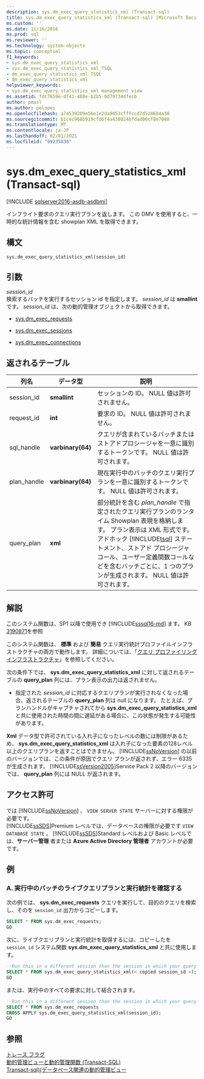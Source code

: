 ```yaml
---
description: sys.dm_exec_query_statistics_xml (Transact-sql)
title: sys.dm_exec_query_statistics_xml (Transact-sql) |Microsoft Docs
ms.custom: ''
ms.date: 11/16/2016
ms.prod: sql
ms.reviewer: ''
ms.technology: system-objects
ms.topic: conceptual
f1_keywords:
- sys.dm_exec_query_statistics_xml
- sys.dm_exec_query_statistics_xml_TSQL
- dm_exec_query_statistics_xml_TSQL
- dm_exec_query_statistics_xml
helpviewer_keywords:
- sys.dm_exec_query_statistics_xml management view
ms.assetid: fdc7659e-df41-488e-b2b5-0d79734dfecb
author: pmasl
ms.author: pelopes
ms.openlocfilehash: a74539209e56e1e2da9053cfffccd7d528684a30
ms.sourcegitcommit: b1cec968b919cfd6f4a438024bfdad00cf8e7080
ms.translationtype: MT
ms.contentlocale: ja-JP
ms.lasthandoff: 02/01/2021
ms.locfileid: "99235838"
---
```

# <a name="sysdm_exec_query_statistics_xml-transact-sql"></a>sys.dm_exec_query_statistics_xml (Transact-sql)

[!INCLUDE [sqlserver2016-asdb-asdbmi](../../includes/applies-to-version/sqlserver2016-asdb-asdbmi.md)]

インフライト要求のクエリ実行プランを返します。 この DMV を使用すると、一時的な統計情報を含む showplan XML を取得できます。 

## <a name="syntax"></a>構文

```
sys.dm_exec_query_statistics_xml(session_id)  
``` 

## <a name="arguments"></a>引数 
*session_id*  
 検索するバッチを実行するセッション id を指定します。 *session_id* は **smallint** です。 *session_id* は、次の動的管理オブジェクトから取得できます。  
  
-   [sys.dm_exec_requests](../../relational-databases/system-dynamic-management-views/sys-dm-exec-requests-transact-sql.md)  
  
-   [sys.dm_exec_sessions](../../relational-databases/system-dynamic-management-views/sys-dm-exec-sessions-transact-sql.md)  
  
-   [sys.dm_exec_connections](../../relational-databases/system-dynamic-management-views/sys-dm-exec-connections-transact-sql.md)  

## <a name="table-returned"></a>返されるテーブル

|列名|データ型|説明|  
|-----------------|---------------|-----------------|
|session_id|**smallint**|セッションの ID。 NULL 値は許可されません。|
|request_id|**int**|要求の ID。 NULL 値は許可されません。|
|sql_handle|**varbinary(64)**|クエリが含まれているバッチまたはストアドプロシージャを一意に識別するトークンです。 NULL 値は許可されます。|
|plan_handle|**varbinary(64)**|現在実行中のバッチのクエリ実行プランを一意に識別するトークンです。 NULL 値は許可されます。|
|query_plan|**xml**|部分統計を含む *plan_handle* で指定されたクエリ実行プランのランタイム Showplan 表現を格納します。 プラン表示は XML 形式です。 アドホック [!INCLUDE[tsql](../../includes/tsql-md.md)] ステートメント、ストアド プロシージャ コール、ユーザー定義関数コールなどを含むバッチごとに、1 つのプランが生成されます。 NULL 値は許可されます。|

## <a name="remarks"></a>解説
このシステム関数は、SP1 以降で使用でき [!INCLUDE[sssql16-md](../../includes/sssql16-md.md)] ます。 KB [3190871](https://support.microsoft.com/help/3190871)を参照

このシステム関数は、 **標準** および **簡易** クエリ実行統計プロファイルインフラストラクチャの両方で動作します。 詳細については、「[クエリ プロファイリング インフラストラクチャ](../../relational-databases/performance/query-profiling-infrastructure.md)」を参照してください。  

次の条件下では、 **sys.dm_exec_query_statistics_xml** に対して返されるテーブルの **query_plan** 列には、プラン表示の出力は返されません。  
  
-   指定された *session_id* に対応するクエリプランが実行されなくなった場合、返されるテーブルの **query_plan** 列は null になります。 たとえば、プランハンドルがキャプチャされてから **sys.dm_exec_query_statistics_xml** と共に使用された時間の間に遅延がある場合に、この状態が発生する可能性があります。  
    
**Xml** データ型で許可されている入れ子になったレベルの数には制限があるため、 **sys.dm_exec_query_statistics_xml** は入れ子になった要素の128レベル以上のクエリプランを返すことはできません。 [!INCLUDE[ssNoVersion](../../includes/ssnoversion-md.md)] の以前のバージョンでは、この条件が原因でクエリ プランが返されず、エラー 6335 が生成されます。 [!INCLUDE[ssVersion2005](../../includes/ssversion2005-md.md)]Service Pack 2 以降のバージョンでは、 **query_plan** 列には NULL が返されます。   

## <a name="permissions"></a>アクセス許可  
では [!INCLUDE[ssNoVersion](../../includes/ssnoversion-md.md)] 、 `VIEW SERVER STATE` サーバーに対する権限が必要です。  
[!INCLUDE[ssSDS](../../includes/sssds-md.md)]Premium レベルでは、データベースの権限が必要です `VIEW DATABASE STATE` 。 [!INCLUDE[ssSDS](../../includes/sssds-md.md)]Standard レベルおよび Basic レベルでは、**サーバー管理** 者または **Azure Active Directory 管理者** アカウントが必要です。

## <a name="examples"></a>例  
  
### <a name="a-looking-at-live-query-plan-and-execution-statistics-for-a-running-batch"></a>A. 実行中のバッチのライブクエリプランと実行統計を確認する  
 次の例では、 **sys.dm_exec_requests** クエリを実行して、目的のクエリを検索し、そのを `session_id` 出力からコピーします。  
  
```sql  
SELECT * FROM sys.dm_exec_requests;  
GO  
```  
  
 次に、ライブクエリプランと実行統計を取得するには、コピーしたを `session_id` システム関数 **sys.dm_exec_query_statistics_xml** と共に使用します。  
  
```sql  
--Run this in a different session than the session in which your query is running.
SELECT * FROM sys.dm_exec_query_statistics_xml(< copied session_id >);  
GO  
```   

 または、実行中のすべての要求に対して結合されます。  
  
```sql  
--Run this in a different session than the session in which your query is running.
SELECT * FROM sys.dm_exec_requests
CROSS APPLY sys.dm_exec_query_statistics_xml(session_id);  
GO  
```   
  
## <a name="see-also"></a>参照
  [トレース フラグ](../../t-sql/database-console-commands/dbcc-traceon-trace-flags-transact-sql.md)  
 [動的管理ビューと動的管理関数 &#40;Transact-SQL&#41;](~/relational-databases/system-dynamic-management-views/system-dynamic-management-views.md)   
 [Transact-sql&#41;&#40;データベース関連の動的管理ビュー ](../../relational-databases/system-dynamic-management-views/database-related-dynamic-management-views-transact-sql.md)  

